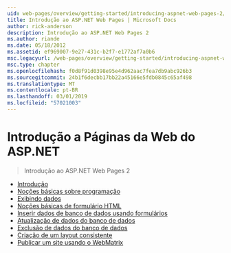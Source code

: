 ```yaml
---
uid: web-pages/overview/getting-started/introducing-aspnet-web-pages-2/index
title: Introdução ao ASP.NET Web Pages | Microsoft Docs
author: rick-anderson
description: Introdução ao ASP.NET Web Pages 2
ms.author: riande
ms.date: 05/18/2012
ms.assetid: ef969007-9e27-431c-b2f7-e1772af7a0b6
msc.legacyurl: /web-pages/overview/getting-started/introducing-aspnet-web-pages-2
msc.type: chapter
ms.openlocfilehash: f0d8f91d0398e95e4d962aac7fea7db9abc926b3
ms.sourcegitcommit: 24b1f6decbb17bb22a45166e5fdb0845c65af498
ms.translationtype: MT
ms.contentlocale: pt-BR
ms.lasthandoff: 03/01/2019
ms.locfileid: "57021003"
---
```

<a name="introducing-aspnet-web-pages"></a>Introdução a Páginas da Web do ASP.NET
====================
> Introdução ao ASP.NET Web Pages 2


- [Introdução](getting-started.md)
- [Noções básicas sobre programação](intro-to-web-pages-programming.md)
- [Exibindo dados](displaying-data.md)
- [Noções básicas de formulário HTML](form-basics.md)
- [Inserir dados de banco de dados usando formulários](entering-data.md)
- [Atualização de dados do banco de dados](updating-data.md)
- [Exclusão de dados do banco de dados](deleting-data.md)
- [Criação de um layout consistente](layouts.md)
- [Publicar um site usando o WebMatrix](publishing.md)
